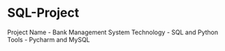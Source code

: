 # SQL-Project
Project Name - Bank Management System
Technology - SQL and Python
Tools - Pycharm and MySQL

